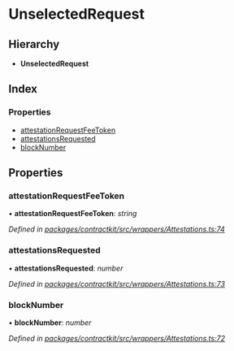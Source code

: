 # UnselectedRequest

## Hierarchy

* **UnselectedRequest**

## Index

### Properties

* [attestationRequestFeeToken](_wrappers_attestations_.unselectedrequest.md#attestationrequestfeetoken)
* [attestationsRequested](_wrappers_attestations_.unselectedrequest.md#attestationsrequested)
* [blockNumber](_wrappers_attestations_.unselectedrequest.md#blocknumber)

## Properties

### attestationRequestFeeToken

• **attestationRequestFeeToken**: _string_

_Defined in_ [_packages/contractkit/src/wrappers/Attestations.ts:74_](https://github.com/celo-org/celo-monorepo/blob/master/packages/contractkit/src/wrappers/Attestations.ts#L74)

### attestationsRequested

• **attestationsRequested**: _number_

_Defined in_ [_packages/contractkit/src/wrappers/Attestations.ts:73_](https://github.com/celo-org/celo-monorepo/blob/master/packages/contractkit/src/wrappers/Attestations.ts#L73)

### blockNumber

• **blockNumber**: _number_

_Defined in_ [_packages/contractkit/src/wrappers/Attestations.ts:72_](https://github.com/celo-org/celo-monorepo/blob/master/packages/contractkit/src/wrappers/Attestations.ts#L72)

